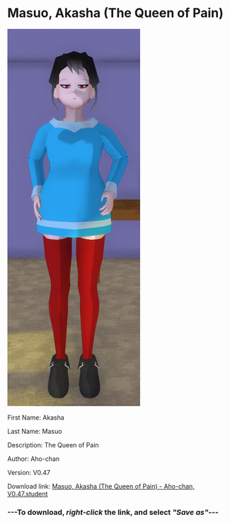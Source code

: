 # Masuo, Akasha (The Queen of Pain)

<img src="https://raw.githubusercontent.com/Arbiter1223/Daigaku-Gurashi-Custom-Students/master/Students/Files/Masuo%2C%20Akasha%20(The%20Queen%20of%20Pain).png" title="Masuo, Akasha (The Queen of Pain) - Aho-chan, V0.47">

First Name: Akasha

Last Name: Masuo

Description: The Queen of Pain

Author: Aho-chan

Version: V0.47

Download link: <a href="https://raw.githubusercontent.com/Arbiter1223/Daigaku-Gurashi-Custom-Students/master/Students/Files/Masuo%2C%20Akasha%20(The%20Queen%20of%20Pain)%20-%20Aho-chan%2C%20V0.47.student">Masuo, Akasha (The Queen of Pain) - Aho-chan, V0.47.student</a>

### ---**To download, _right-click_ the link, and select _"Save as"_**---
